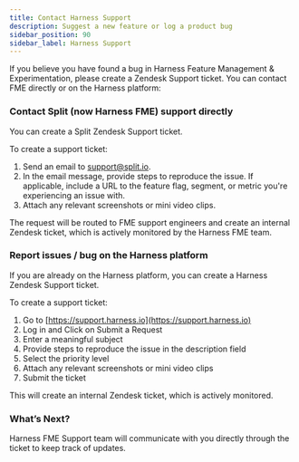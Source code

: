 ```yaml
---
title: Contact Harness Support
description: Suggest a new feature or log a product bug
sidebar_position: 90
sidebar_label: Harness Support
---
```


If you believe you have found a bug in Harness Feature Management & Experimentation, please create a Zendesk Support ticket. You can contact FME directly or on the Harness platform:

### Contact Split (now Harness FME) support directly

You can create a Split Zendesk Support ticket.

To create a support ticket:

1. Send an email to [support@split.io](mailto:support@split.io).
2. In the email message, provide steps to reproduce the issue. If applicable, include a URL to the feature flag, segment, or metric you're experiencing an issue with.
3. Attach any relevant screenshots or mini video clips.

The request will be routed to FME support engineers and create an internal Zendesk ticket, which is actively monitored by the Harness FME team.

### Report issues / bug on the Harness platform

If you are already on the Harness platform, you can create a Harness Zendesk Support ticket.

To create a support ticket:

1. Go to [https://support.harness.io](https://support.harness.io)
2. Log in and Click on Submit a Request
3. Enter a meaningful subject
4. Provide steps to reproduce the issue in the description field
5. Select the priority level
6. Attach any relevant screenshots or mini video clips
7. Submit the ticket

This will create an internal Zendesk ticket, which is actively monitored.

### What’s Next?

Harness FME Support team will communicate with you directly through the ticket to keep track of updates.

<!-- TODO: ask CS if we can get 'Feature Management & Experimentation listed on the ideas portal

### Request a new feature

Have a fantastic idea? Please go to our [Idea Portal](https://ideas.harness.io) and submit it.

Submitting your ideas is super easy, simply follow these steps:

1. Navigate to [https://ideas.harness.io](https://ideas.harness.io) (directly or from the product)
2. Select the module as Software Engineering Insights.
3. Search to see if your idea has already been proposed. If so, you can "vote up" for it, increasing its chances of being considered. You will be notified of the status and progress of your idea.
4. If your desired feature hasn’t been suggested yet, complete the form (provide a title and a short description). Once submitted, you will be notified of the status and progress of your idea.

And that’s it!

#### What’s Next?

The product management team will triage these submitted ideas, ask questions if needed, allow all users interested in participating in the conversation, and provide updates on the progress and ETA. Users will automatically be notified on each change of tickets that they are subscribed to (either voted on or created the feature request).

-->
